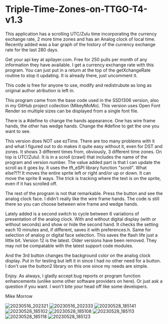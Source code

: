 # Triple-Time-Zones-on-TTGO-T4-v1.3
This application has a scrolling UTC/Zulu time incorporating the currency exchange rate, 2 more time zones and has an Analog clock of local time.  Recently added was a bar graph of the history of the currency exchange rate for the last 280 days.

Get your api key at apilayer.com.  Free for 250 pulls per month of any information they have available.  I get a currency exchange rate with this program.  You can just put in a return at the top of the getXchangeRate routine to stop it updating.  It is already there, just uncomment it.

This code is free for anyone to use, modify and redistrubute as long as original author atribution is left in.

This program came from the base code used in the SSD1306 version, also in my GitHub project collection (MikeyMoMo).  This version uses Open Font Render so multiple sizes can be displayed from a single font file.  

There is a #define to change the hands appearance.  One has wire frame hands, the other has wedge hands.  Change the #define to get the one you want to see.

This version does NOT use ezTime.  There are too many problems with it and what I figured out to do makes it quite easy without it, even for DST and zones.  It shows 3 different times from, obviously, 3 different time zones.  On top is UTC(Zulu).  It is in a scroll (crawl) that includes the name of the program and version number.  The value added part is that I can update the scroll as it goes by.  It uses the tft_eSPI library function "scroll".  What else?!?!  It moves the entire sprite left or right and/or up or down.  It can move the sprite 8 ways.  The trick is tracking where the text is on the sprite, even if it has scrolled off.

The rest of the program is not that remarkable.  Press the button and see the analog clock face.  I didn't really like the wire frame hands.  The code is still there so you can choose between wire frame and wedge hands.

Lately added is a second switch to cycle between 6 variations of presentation of the analog clock.  With and without digital display (with or without seconds) and show or hide the second hand.  It checks the setting each 10 minutes and, if different, saves it with preferences.h.  Same for selection of analog or digital face selection.  This saves the flash life just a little bit.  Version 12 is the latest.  Older versions have been removed.  They may not be compatable with the latest support code modules.

And the 3rd button changes the background color on the analog clock display.  Put in for testing but left it in since I had no other need for a button.  I don't use the button2 library on this one since my needs are simple.

Enjoy.  As always, I gladly accept bug reports or program function enhancements (unlike some other software providers on here).  Or just ask a question if you want.  I won't bite your head off like some developers.

Mike Morrow

![20230516_202321](https://github.com/MikeyMoMo/Triple-Time-Zones-on-TTGO-T4-v1.3/assets/15792417/409fce5d-b7ee-4d6a-811c-a9e0ac65b3ad)
![20230516_202333](https://github.com/MikeyMoMo/Triple-Time-Zones-on-TTGO-T4-v1.3/assets/15792417/a534056b-cd94-4a4d-9136-94f67c945639)
![20230528_185141](https://github.com/MikeyMoMo/Triple-Time-Zones-on-TTGO-T4-v1.3/assets/15792417/a1ad1587-dd5a-477c-8ace-ad4ed38f5add)
![20230528_185102](https://github.com/MikeyMoMo/Triple-Time-Zones-on-TTGO-T4-v1.3/assets/15792417/f7260822-7fd4-4696-a631-0d8ea94eb2c6)
![20230528_185108](https://github.com/MikeyMoMo/Triple-Time-Zones-on-TTGO-T4-v1.3/assets/15792417/44cdb627-8d7d-4e54-ac2f-a93b081381b7)
![20230528_185113](https://github.com/MikeyMoMo/Triple-Time-Zones-on-TTGO-T4-v1.3/assets/15792417/e4b57fc8-39b1-4c85-b730-049683f299cc)
![20230528_185118](https://github.com/MikeyMoMo/Triple-Time-Zones-on-TTGO-T4-v1.3/assets/15792417/d87970da-7f6a-4019-8d41-ffb9d8209a6e)
![20230528_185123](https://github.com/MikeyMoMo/Triple-Time-Zones-on-TTGO-T4-v1.3/assets/15792417/19c587ae-c22e-4063-8e94-e5ab9a44205a)
